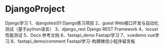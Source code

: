 # DjangoProject
Django学习
1、djangotest01  Django练习项目
2、guest   Web接口开发与自动化测试（基于python语言）
3、django_rest  Django REST Framework
4、locust	性能测试
5、Docs		参考文档
6、fastapi_demo Fastapi学习
7、vuedemo	vue学习
8、fastapi_demo/comment Fastapi学习-构建微信小程序留言板